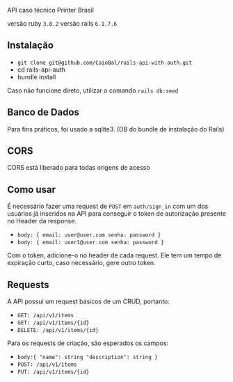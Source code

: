 API caso técnico Printer Brasil

versão ruby `3.0.2`
versão rails `6.1.7.6`

## Instalação
- `git clone git@github.com/CaioBal/rails-api-with-auth.git`
- cd rails-api-auth
- bundle install

Caso não funcione direto, utilizar o comando `rails db:seed`

## Banco de Dados
Para fins práticos, foi usado a sqlite3. (DB do bundle de instalação do Rails)

## CORS
CORS está liberado para todas origens de acesso

## Como usar

É necessário fazer uma request de `POST` em `auth/sign_in` com um dos usuários já inseridos na API para conseguir o token de autorização presente no Header da response.
- `body:
{
email: user@user.com
senha: password
} `
- `body:
{
email: user1@user.com
senha: password
}`

Com o token, adicione-o no header de cada request. Ele tem um tempo de expiração curto, caso necessário, gere outro token.

## Requests

A API possui um request básicos de um CRUD, portanto:

- `GET: /api/v1/items`
- `GET: /api/v1/items/{id}`
- `DELETE: /api/v1/items/{id}`

Para os requests de criação, são esperados os campos:
- `body:{
"name": string
"description": string
}`
- `POST: /api/v1/items`
- `PUT: /api/v1/items/{id}`

